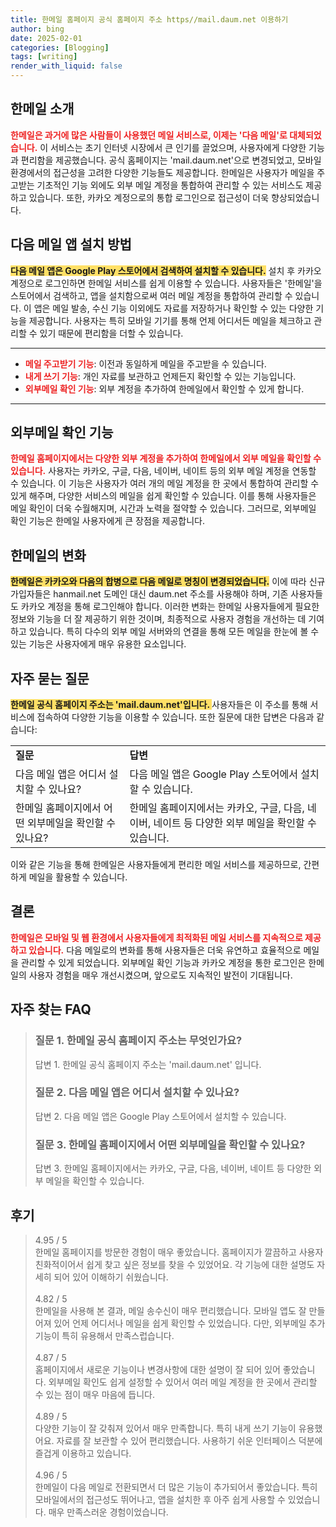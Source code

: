 ```yaml
---
title: 한메일 홈페이지 공식 홈페이지 주소 https//mail.daum.net 이용하기
author: bing
date: 2025-02-01
categories: [Blogging]
tags: [writing]
render_with_liquid: false
---
```



<h2 id='한메일_소개'>한메일 소개</h2>

<p><b><span style="color: #ee2323;">한메일은 과거에 많은 사람들이 사용했던 메일 서비스로, 이제는 '다음 메일'로 대체되었습니다.</span></b> 이 서비스는 초기 인터넷 시장에서 큰 인기를 끌었으며, 사용자에게 다양한 기능과 편리함을 제공했습니다. 공식 홈페이지는 'mail.daum.net'으로 변경되었고, 모바일 환경에서의 접근성을 고려한 다양한 기능들도 제공합니다. 한메일은 사용자가 메일을 주고받는 기초적인 기능 외에도 외부 메일 계정을 통합하여 관리할 수 있는 서비스도 제공하고 있습니다. 또한, 카카오 계정으로의 통합 로그인으로 접근성이 더욱 향상되었습니다.</p>

<h2 id='다음_메일_앱_설치'>다음 메일 앱 설치 방법</h2>

<p><b><span style="background-color: #ffe066;">다음 메일 앱은 Google Play 스토어에서 검색하여 설치할 수 있습니다.</span></b> 설치 후 카카오 계정으로 로그인하면 한메일 서비스를 쉽게 이용할 수 있습니다. 사용자들은 '한메일'을 스토어에서 검색하고, 앱을 설치함으로써 여러 메일 계정을 통합하여 관리할 수 있습니다. 이 앱은 메일 발송, 수신 기능 이외에도 자료를 저장하거나 확인할 수 있는 다양한 기능을 제공합니다. 사용자는 특히 모바일 기기를 통해 언제 어디서든 메일을 체크하고 관리할 수 있기 때문에 편리함을 더할 수 있습니다.</p>

<hr />

<ul>
    <li><b><span style="color: #ee2323;">메일 주고받기 기능</span></b>: 이전과 동일하게 메일을 주고받을 수 있습니다.</li>
    <li><b><span style="color: #ee2323;">내게 쓰기 기능</span></b>: 개인 자료를 보관하고 언제든지 확인할 수 있는 기능입니다.</li>
    <li><b><span style="color: #ee2323;">외부메일 확인 기능</span></b>: 외부 계정을 추가하여 한메일에서 확인할 수 있게 합니다.</li>
</ul>

<hr />

<h2 id='외부메일_확인_기능'>외부메일 확인 기능</h2>

<p><b><span style="color: #ee2323;">한메일 홈페이지에서는 다양한 외부 계정을 추가하여 한메일에서 외부 메일을 확인할 수 있습니다.</span></b> 사용자는 카카오, 구글, 다음, 네이버, 네이트 등의 외부 메일 계정을 연동할 수 있습니다. 이 기능은 사용자가 여러 개의 메일 계정을 한 곳에서 통합하여 관리할 수 있게 해주며, 다양한 서비스의 메일을 쉽게 확인할 수 있습니다. 이를 통해 사용자들은 메일 확인이 더욱 수월해지며, 시간과 노력을 절약할 수 있습니다. 그러므로, 외부메일 확인 기능은 한메일 사용자에게 큰 장점을 제공합니다.</p>

<h2 id='한메일_변화'>한메일의 변화</h2>

<p><b><span style="background-color: #ffe066;">한메일은 카카오와 다음의 합병으로 다음 메일로 명칭이 변경되었습니다.</span></b> 이에 따라 신규 가입자들은 hanmail.net 도메인 대신 daum.net 주소를 사용해야 하며, 기존 사용자들도 카카오 계정을 통해 로그인해야 합니다. 이러한 변화는 한메일 사용자들에게 필요한 정보와 기능을 더 잘 제공하기 위한 것이며, 최종적으로 사용자 경험을 개선하는 데 기여하고 있습니다. 특히 다수의 외부 메일 서버와의 연결을 통해 모든 메일을 한눈에 볼 수 있는 기능은 사용자에게 매우 유용한 요소입니다.</p>

<h2 id='자주_묻는_질문'>자주 묻는 질문</h2>

<p><b><span style="background-color: #ffe066;">한메일 공식 홈페이지 주소는 'mail.daum.net'입니다. </span></b> 사용자들은 이 주소를 통해 서비스에 접속하여 다양한 기능을 이용할 수 있습니다. 또한 질문에 대한 답변은 다음과 같습니다:</p>

<table>
    <tr>
        <td><b>질문</b></td>
        <td><b>답변</b></td>
    </tr>
    <tr>
        <td>다음 메일 앱은 어디서 설치할 수 있나요?</td>
        <td>다음 메일 앱은 Google Play 스토어에서 설치할 수 있습니다.</td>
    </tr>
    <tr>
        <td>한메일 홈페이지에서 어떤 외부메일을 확인할 수 있나요?</td>
        <td>한메일 홈페이지에서는 카카오, 구글, 다음, 네이버, 네이트 등 다양한 외부 메일을 확인할 수 있습니다. </td>
    </tr>
</table>

<p>이와 같은 기능을 통해 한메일은 사용자들에게 편리한 메일 서비스를 제공하므로, 간편하게 메일을 활용할 수 있습니다.</p>

<h2 id='결론'>결론</h2>

<p><b><span style="color: #ee2323;">한메일은 모바일 및 웹 환경에서 사용자들에게 최적화된 메일 서비스를 지속적으로 제공하고 있습니다.</span></b> 다음 메일로의 변화를 통해 사용자들은 더욱 유연하고 효율적으로 메일을 관리할 수 있게 되었습니다. 외부메일 확인 기능과 카카오 계정을 통한 로그인은 한메일의 사용자 경험을 매우 개선시켰으며, 앞으로도 지속적인 발전이 기대됩니다.</p>


<h2 id='자주_찾는_FAQ'>자주 찾는 FAQ</h2>
<div itemscope="" itemtype="https://schema.org/FAQPage"> 
<blockquote> 
<div itemscope="" itemprop="mainEntity" itemtype="https://schema.org/Question"> 
<h3 itemprop="name">질문 1. 한메일 공식 홈페이지 주소는 무엇인가요?</h3> 
<div itemscope="" itemprop="acceptedAnswer" itemtype="https://schema.org/Answer"> 
<span itemprop="text"> 
<p>답변 1. 한메일 공식 홈페이지 주소는 'mail.daum.net' 입니다.</p> 
</span> 
</div> 
</div> 
<div itemscope="" itemprop="mainEntity" itemtype="https://schema.org/Question"> 
<h3 itemprop="name">질문 2. 다음 메일 앱은 어디서 설치할 수 있나요?</h3> 
<div itemscope="" itemprop="acceptedAnswer" itemtype="https://schema.org/Answer"> 
<span itemprop="text"> 
<p>답변 2. 다음 메일 앱은 Google Play 스토어에서 설치할 수 있습니다.</p> 
</span> 
</div> 
</div> 
<div itemscope="" itemprop="mainEntity" itemtype="https://schema.org/Question"> 
<h3 itemprop="name">질문 3. 한메일 홈페이지에서 어떤 외부메일을 확인할 수 있나요?</h3> 
<div itemscope="" itemprop="acceptedAnswer" itemtype="https://schema.org/Answer"> 
<span itemprop="text"> 
<p>답변 3. 한메일 홈페이지에서는 카카오, 구글, 다음, 네이버, 네이트 등 다양한 외부 메일을 확인할 수 있습니다.</p> 
</span> 
</div> 
</div> 
</blockquote> 
</div>
<h2 id='후기'>후기</h2>
<div itemscope itemtype="https://schema.org/Product">
  <blockquote>
  <div itemprop="review" itemscope itemtype="https://schema.org/Review">
      <div itemprop="reviewRating" itemscope itemtype="https://schema.org/Rating"> <span itemprop="ratingValue">4.95</span> / <span itemprop="bestRating">5</span> </div>
      <span itemprop="reviewBody">한메일 홈페이지를 방문한 경험이 매우 좋았습니다. 홈페이지가 깔끔하고 사용자 친화적이어서 쉽게 찾고 싶은 정보를 찾을 수 있었어요. 각 기능에 대한 설명도 자세히 되어 있어 이해하기 쉬웠습니다.</span>
  </div>
  <br>
  <div itemprop="review" itemscope itemtype="https://schema.org/Review">
      <div itemprop="reviewRating" itemscope itemtype="https://schema.org/Rating"> <span itemprop="ratingValue">4.82</span> / <span itemprop="bestRating">5</span> </div>
      <span itemprop="reviewBody">한메일을 사용해 본 결과, 메일 송수신이 매우 편리했습니다. 모바일 앱도 잘 만들어져 있어 언제 어디서나 메일을 쉽게 확인할 수 있었습니다. 다만, 외부메일 추가 기능이 특히 유용해서 만족스럽습니다.</span>
  </div>
  <br>
  <div itemprop="review" itemscope itemtype="https://schema.org/Review">
      <div itemprop="reviewRating" itemscope itemtype="https://schema.org/Rating"> <span itemprop="ratingValue">4.87</span> / <span itemprop="bestRating">5</span> </div>
      <span itemprop="reviewBody">홈페이지에서 새로운 기능이나 변경사항에 대한 설명이 잘 되어 있어 좋았습니다. 외부메일 확인도 쉽게 설정할 수 있어서 여러 메일 계정을 한 곳에서 관리할 수 있는 점이 매우 마음에 듭니다.</span>
  </div>
  <br>
  <div itemprop="review" itemscope itemtype="https://schema.org/Review">
      <div itemprop="reviewRating" itemscope itemtype="https://schema.org/Rating"> <span itemprop="ratingValue">4.89</span> / <span itemprop="bestRating">5</span> </div>
      <span itemprop="reviewBody">다양한 기능이 잘 갖춰져 있어서 매우 만족합니다. 특히 내게 쓰기 기능이 유용했어요. 자료를 잘 보관할 수 있어 편리했습니다. 사용하기 쉬운 인터페이스 덕분에 즐겁게 이용하고 있습니다.</span>
  </div>
  <br>
  <div itemprop="review" itemscope itemtype="https://schema.org/Review">
      <div itemprop="reviewRating" itemscope itemtype="https://schema.org/Rating"> <span itemprop="ratingValue">4.96</span> / <span itemprop="bestRating">5</span> </div>
      <span itemprop="reviewBody">한메일이 다음 메일로 전환되면서 더 많은 기능이 추가되어서 좋았습니다. 특히 모바일에서의 접근성도 뛰어나고, 앱을 설치한 후 아주 쉽게 사용할 수 있었습니다. 매우 만족스러운 경험이었습니다.</span>
  </div>
  </blockquote>
</div>
